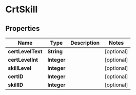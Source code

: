 
# CrtSkill

## Properties
Name | Type | Description | Notes
------------ | ------------- | ------------- | -------------
**certLevelText** | **String** |  |  [optional]
**certLevelInt** | **Integer** |  |  [optional]
**skillLevel** | **Integer** |  |  [optional]
**certID** | **Integer** |  |  [optional]
**skillID** | **Integer** |  |  [optional]



